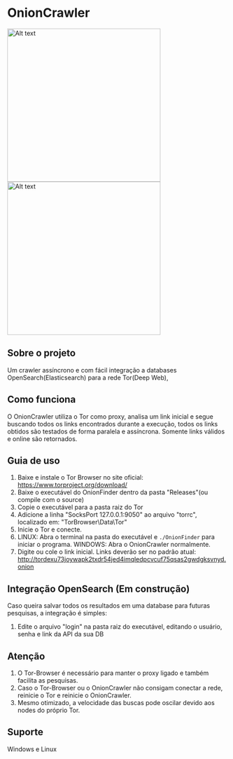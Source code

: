 # OnionCrawler
<img
  src="https://user-images.githubusercontent.com/59628368/202736877-1513e4e2-a6d6-4053-9aa9-68c775089709.png"
  alt="Alt text"
  title="Optional title"
  style="display: inline-block; margin: 0 auto; width: 350px">
<img
  src="https://user-images.githubusercontent.com/59628368/202742829-1f45955b-db28-4f43-82bb-dc66dbbeb715.png"
  alt="Alt text"
  title="Optional title"
  style="display: inline-block; margin: 0 auto; width: 350px">
  

## Sobre o projeto
Um crawler assíncrono e com fácil integração a databases OpenSearch(Elasticsearch) para a rede Tor(Deep Web),  
## Como funciona
O OnionCrawler utiliza o Tor como proxy, analisa um link inicial e segue buscando todos os links encontrados durante a execução, todos os links obtidos são testados de forma paralela e assíncrona. Somente links válidos e online são retornados.
## Guia de uso
1. Baixe e instale o Tor Browser no site oficial: https://www.torproject.org/download/
2. Baixe o executável do OnionFinder dentro da pasta "Releases"(ou compile com o source)
3. Copie o executável para a pasta raiz do Tor
4. Adicione a linha "SocksPort 127.0.0.1:9050" ao arquivo "torrc", localizado em: "TorBrowser\Data\Tor"
5. Inicie o Tor e conecte.
6. LINUX: Abra o terminal na pasta do executável e `./OnionFinder` para iniciar o programa. WINDOWS: Abra o OnionCrawler normalmente.
7. Digite ou cole o link inicial. Links deverão ser no padrão atual: http://tordexu73joywapk2txdr54jed4imqledpcvcuf75qsas2gwdgksvnyd.onion

## Integração OpenSearch (Em construção)
Caso queira salvar todos os resultados em uma database para futuras pesquisas, a integração é simples:
1. Edite o arquivo "login" na pasta raiz do executável, editando o usuário, senha e link da API da sua DB 
## Atenção
1. O Tor-Browser é necessário para manter o proxy ligado e também facilita as pesquisas.
2. Caso o Tor-Browser ou o OnionCrawler não consigam conectar a rede, reinicie o Tor e reinicie o OnionCrawler.
3. Mesmo otimizado, a velocidade das buscas pode oscilar devido aos nodes do próprio Tor.
## Suporte
Windows e Linux
